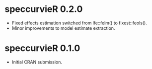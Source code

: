 # speccurvieR 0.2.0

* Fixed effects estimation switched from lfe::felm() to fixest::feols().
* Minor improvements to model estimate extraction.

# speccurvieR 0.1.0

* Initial CRAN submission.
